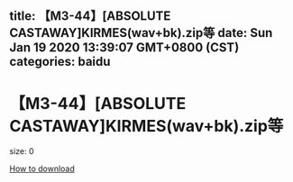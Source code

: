 
title: 【M3-44】[ABSOLUTE CASTAWAY]KIRMES(wav+bk).zip等
date: Sun Jan 19 2020 13:39:07 GMT+0800 (CST)    
categories: baidu
---

# 【M3-44】[ABSOLUTE CASTAWAY]KIRMES(wav+bk).zip等
size: 0
 
 

[How to download](https://bpcam.bemobtrk.com/go/2ceec3aa-1ca2-46d6-b9ff-aaa5c184517c?jno=3286)